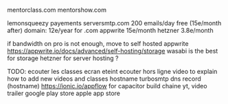 mentorclass.com
mentorshow.com

lemonsqueezy payements
serversmtp.com 200 emails/day free (15e/month after)
domain: 12e/year for .com
appwrite 15e/month
hetzner 3.8e/month

if bandwidth on pro is not enough, move to self hosted appwrite https://appwrite.io/docs/advanced/self-hosting/storage
wasabi is the best for storage
hetzner for server hosting ?

TODO:
ecouter les classes ecran eteint
ecouter hors ligne
video to explain how to add new videos and classes
hostname
turbosmtp dns record (hostname)
https://ionic.io/appflow for capacitor build
chaine yt, video trailer
google play store
apple app store
